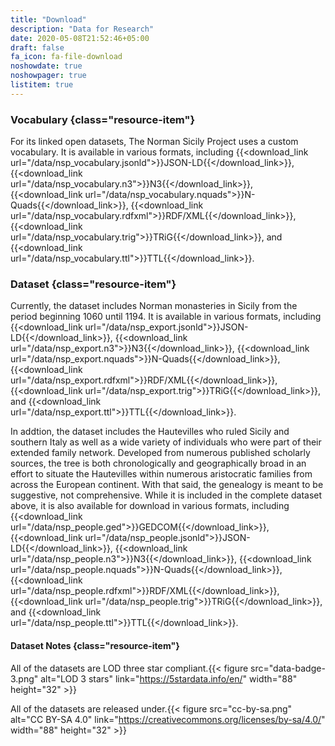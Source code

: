 ```yaml
---
title: "Download"
description: "Data for Research"
date: 2020-05-08T21:52:46+05:00
draft: false
fa_icon: fa-file-download
noshowdate: true
noshowpager: true
listitem: true
---
```


### Vocabulary {class="resource-item"} ###

For its linked open datasets, The Norman Sicily Project uses a custom vocabulary. It is available in various formats, including {{<download_link url="/data/nsp_vocabulary.jsonld">}}JSON-LD{{</download_link>}}, {{<download_link url="/data/nsp_vocabulary.n3">}}N3{{</download_link>}}, {{<download_link url="/data/nsp_vocabulary.nquads">}}N-Quads{{</download_link>}}, {{<download_link url="/data/nsp_vocabulary.rdfxml">}}RDF/XML{{</download_link>}}, {{<download_link url="/data/nsp_vocabulary.trig">}}TRiG{{</download_link>}}, and {{<download_link url="/data/nsp_vocabulary.ttl">}}TTL{{</download_link>}}.

### Dataset {class="resource-item"} ###

Currently, the dataset includes Norman monasteries in Sicily from the period beginning 1060 until 1194. It is available in various formats, including {{<download_link url="/data/nsp_export.jsonld">}}JSON-LD{{</download_link>}}, {{<download_link url="/data/nsp_export.n3">}}N3{{</download_link>}}, {{<download_link url="/data/nsp_export.nquads">}}N-Quads{{</download_link>}}, {{<download_link url="/data/nsp_export.rdfxml">}}RDF/XML{{</download_link>}}, {{<download_link url="/data/nsp_export.trig">}}TRiG{{</download_link>}}, and {{<download_link url="/data/nsp_export.ttl">}}TTL{{</download_link>}}.

In addtion, the dataset includes the Hautevilles who ruled Sicily and southern Italy as well as a wide variety of individuals who were part of their extended family network. Developed from numerous published scholarly sources, the tree is both chronologically and geographically broad in an effort to situate the Hautevilles within numerous aristocratic families from across the European continent. With that said, the genealogy is meant to be suggestive, not comprehensive. While it is included in the complete dataset above, it is also available for download in various formats, including {{<download_link url="/data/nsp_people.ged">}}GEDCOM{{</download_link>}}, {{<download_link url="/data/nsp_people.jsonld">}}JSON-LD{{</download_link>}}, {{<download_link url="/data/nsp_people.n3">}}N3{{</download_link>}}, {{<download_link url="/data/nsp_people.nquads">}}N-Quads{{</download_link>}}, {{<download_link url="/data/nsp_people.rdfxml">}}RDF/XML{{</download_link>}}, {{<download_link url="/data/nsp_people.trig">}}TRiG{{</download_link>}}, and {{<download_link url="/data/nsp_people.ttl">}}TTL{{</download_link>}}.

#### Dataset Notes {class="resource-item"} ####

All of the datasets are LOD three star compliant.{{< figure src="data-badge-3.png" alt="LOD 3 stars" link="https://5stardata.info/en/" width="88" height="32" >}}

All of the datasets are released under.{{< figure src="cc-by-sa.png" alt="CC BY-SA 4.0" link="https://creativecommons.org/licenses/by-sa/4.0/" width="88" height="32" >}}
